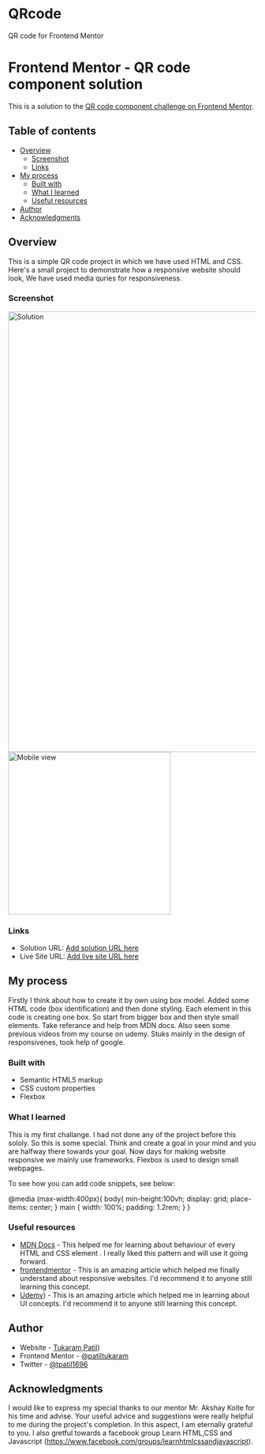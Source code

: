 # QRcode
QR code for Frontend Mentor
# Frontend Mentor - QR code component solution

This is a solution to the [QR code component challenge on Frontend Mentor](https://www.frontendmentor.io/challenges/qr-code-component-iux_sIO_H). 

## Table of contents

- [Overview](#overview)
  - [Screenshot](#screenshot)
  - [Links](#links)
- [My process](#my-process)
  - [Built with](#built-with)
  - [What I learned](#what-i-learned)
  - [Useful resources](#useful-resources)
- [Author](#author)
- [Acknowledgments](#acknowledgments)



## Overview
This is a simple QR code project in which we have used HTML and CSS. Here's a small project to demonstrate how a responsive website should look, We have used media quries for responsiveness.

### Screenshot


<img width="892" alt="Solution" src="https://github.com/patiltukaram/QRcode/assets/128021929/25a0214e-c544-4158-8efb-d9a0c9a59485">

<img width="329" alt="Mobile view" src="https://github.com/patiltukaram/QRcode/assets/128021929/d5b6eddc-b59a-4f79-b552-5d356b57e80d">




### Links

- Solution URL: [Add solution URL here](https://your-solution-url.com)
- Live Site URL: [Add live site URL here](https://your-live-site-url.com)

## My process
Firstly I think about how to create it by own using box model. Added some HTML code (box identification) and then done styling. Each element in this code is creating one box. So start from bigger box and then style small elements. Take referance and help from MDN docs. Also seen some previous videos from my course on udemy. Stuks mainly in the design of responsivenes, took help of google. 

### Built with

- Semantic HTML5 markup
- CSS custom properties
- Flexbox

### What I learned

This is my first challange. I had not done any of the project before this sololy. So this is some special. Think and create a goal in your mind and you are halfway there towards your goal. Now days for making website responsive we mainly use frameworks. Flexbox is used to design small webpages. 

To see how you can add code snippets, see below:

@media (max-width:400px){
    body{
      min-height:100vh;
      display: grid;
      place-items: center;
   }
    main {
     width: 100%;
     padding: 1.2rem;
    }
  }




### Useful resources

- [MDN Docs]([https://www.example.com](https://developer.mozilla.org/en-US/)) - This helped me for learning about behaviour of every HTML and CSS element . I really liked this pattern and will use it going forward.
- [frontendmentor](https://www.frontendmentor.io) - This is an amazing article which helped me finally understand about responsive websites. I'd recommend it to anyone still learning this concept.
- [Udemy](https://www.udemy.com/)) - This is an amazing article which helped me in learning about UI concepts. I'd recommend it to anyone still learning this concept.

## Author

- Website - [Tukaram Patil](https://tpatil1696.github.io/cv/))
- Frontend Mentor - [@patiltukaram](https://www.frontendmentor.io/profile/patiltukaram)
- Twitter - [@tpatil1696](https://twitter.com/home)


## Acknowledgments

I would like to express my special thanks to our mentor Mr. Akshay Kolte for his time and advise. Your useful advice and suggestions were really helpful to me during the project's completion. In this aspect, I am eternally grateful to you. I also gretful towards a facebook group Learn HTML,CSS and Javascript (https://www.facebook.com/groups/learnhtmlcssandjavascript).





